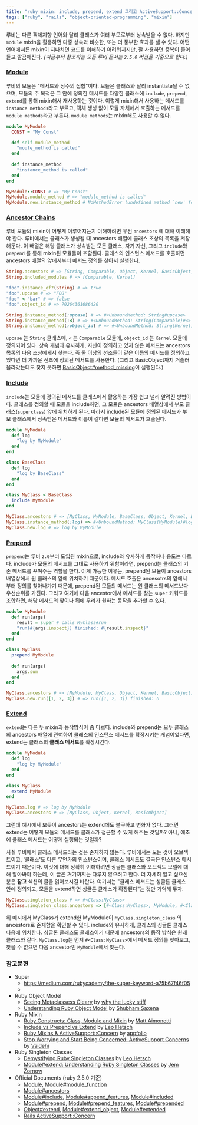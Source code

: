 ```yaml
---
title: "ruby mixin: include, prepend, extend 그리고 ActiveSupport::Concern"
tags: ["ruby", "rails", "object-oriented-programming", "mixin"]
---
```


루비는 다른 객체지향 언어와 달리 클래스가 여러 부모로부터 상속받을 수 없다. 하지만 `module` mixin을 활용하면 다중 상속과 비슷한, 또는 더 풍부한 효과를 낼 수 있다. 어떤 언어에서든 mixin이 지나치면 코드를 이해하기 어려워지지만, 잘 사용하면 중복이 줄어들고 깔끔해진다. *(지금부터 참조하는 모든 루비 문서는 `2.5.0` 버전을 기준으로 한다.)*

### [Module](https://ruby-doc.org/core-2.5.0/Module.html) ###

루비의 모듈은 "메서드와 상수의 집합"이다. 모듈은 클래스와 달리 instantiate될 수 없으며, 모듈의 주 목적은 그 안에 정의한 메서드를 다양한 클래스에 `include`, `prepend`, `extend`를 통해 mixin해서 재사용하는 것이다. 이렇게 mixin해서 사용하는 메서드를 `instance methods`라고 부르고, 객체 생성 없이 모듈 자체에서 호출하는 메서드를 `module methods`라고 부른다. `module methods`는 mixin해도 사용할 수 없다.

```ruby
module MyModule
  CONST = "My Const"

  def self.module_method
    "moule_method is called"
  end
  
  def instance_method
    "instance_method is called"
  end
end

MyModule::CONST # => "My Const" 
MyModule.module_method # => "module_method is called"
MyModule.new.instance_method # NoMethodError (undefined method `new' for MyModule:Module)
```

### [Ancestor Chains](https://ruby-doc.org/core-2.5.1/Module.html#method-i-ancestors) ###

루비 모듈의 mixin이 어떻게 이루어지는지 이해하려면 우선 `ancestors` 에 대해 이해해야 한다. 루비에서는 클래스가 생성될 때 ancestors 배열에 클래스 조상의 목록을 저장해둔다. 이 배열은 해당 클래스가 상속받는 모든 클래스, 자기 자신, 그리고 `include`와 `prepend` 를 통해 mixin된 모듈들이 포함된다. 클래스의 인스턴스 메서드를 호출하면 ancestors 배열의 앞에서부터 메서드 정의를 찾아서 실행한다. 

```ruby
String.acenstors # => [String, Comparable, Object, Kernel, BasicObject]
String.included_modules # => [Comparable, Kernel]

"foo".instance_of?(String) # => true
"foo".upcase # => "FOO"
"foo" < "bar" # => false
"foo".object_id # => 70264361086420

String.instance_method(:upcase) # => #<UnboundMethod: String#upcase>
String.instance_method(:<) # => #<UnboundMethod: String(Comparable)#<>
String.instance_method(:object_id) # => #<UnboundMethod: String(Kernel)#object_id>
```

`upcase` 는 `String` 클래스에, `<` 는 `Comparable` 모듈에, `object_id` 는 `Kernel` 모듈에 정의되어 있다. 상속 개념과 유사하게, 자신이 정의하고 있지 않은 메서드는 ancestors 목록의 다음 조상에게서 찾는다. 즉 둘 이상의 선조들이 같은 이름의 메서드를 정의하고 있다면 더 가까운 선조에 정의된 메서드를 사용한다. (그리고 BasicObject까지 거슬러 올라갔는데도 찾지 못하면 [BasicObject#method_missing](https://ruby-doc.org/core-2.5.0/BasicObject.html#method-i-method_missing)이 실행된다.)

### [Include](https://ruby-doc.org/core-2.5.0/Module.html#method-i-include)  ###

`include`는 모듈에 정의된 메서드를 클래스에서 활용하는 가장 쉽고 널리 알려진 방법이다. 클래스를 정의할 때 모듈을 include하면, 그 모듈은 ancestors 배열상에서 부모 클래스(`superclass`) 앞에 위치하게 된다. 따라서 include된 모듈에 정의된 메서드가 부모 클래스에서 상속받은 메서드와 이름이 같다면 모듈의 메서드가 호출된다.

```ruby
module MyModule
  def log
    "log by MyModule"
  end
end

class BaseClass
  def log
    "log by BaseClass"
  end
end

class MyClass < BaseClass
  include MyModule
end

MyClass.ancestors # => [MyClass, MyModule, BaseClass, Object, Kernel, BasicObject]
MyClass.instance_method(:log) => #<UnboundMethod: MyClass(MyModule)#log>
MyClass.new.log # => log by MyModule
```

### [Prepend](https://ruby-doc.org/core-2.5.0/Module.html#method-i-prepend) ###

`prepend`는 루비 `2.0`부터 도입된 mixin으로, include와 유사하게 동작하나 용도는 다르다. include가 모듈의 메서드를 그대로 사용하기 위함이라면, prepend는 클래스의 기존 메서드를 꾸며주는 역할을 한다. 이게 가능한 이유는, prepend된 모듈이 ancestors 배열상에서 원 클래스의 앞에 위치하기 때문이다. 메서드 호출은 ancesotrs의 앞에서부터 정의를 찾아나가기 때문에, prepend된 모듈의 메서드는 원 클래스의 메서드보다 우선순위를 가진다. 그리고 여기에 다음 ancestor에서 메서드를 찾는 `super` 키워드를 조합하면, 해당 메서드의 앞이나 뒤에 우리가 원하는 동작을 추가할 수 있다.

```ruby
module MyModule
  def run(args)
    result = super # calls MyClass#run
    "run(#{args.inspect}) finished: #{result.inspect}"
  end
end

class MyClass
  prepend MyModule
  
  def run(args)
    args.sum
  end
end

MyClass.ancestors # => [MyModule, MyClass, Object, Kernel, BasicObject]
MyClass.new.run([1, 2, 3]) # => run([1, 2, 3]) finished: 6
```

### [Extend](https://ruby-doc.org/core-2.5.0/Module.html#method-i-extend_object) ###

`extend`는 다른 두 mixin과 동작방식이 좀 다르다. include와 prepend는 모두 클래스의 ancestors 배열에 관여하여 클래스의 인스턴스 메서드를 확장시키는 개념이었다면, extend는 클래스의 **클래스 메서드**를 확장시킨다. 

```ruby
module MyModule
  def log
    "log by MyModule"
  end
end

class MyClass
  extend MyModule
end

MyClass.log # => log by MyModule
MyClass.ancestors # => [MyClass, Object, Kernel, BasicObject]
```

그런데 예시에서 보듯이 ancestors는 extend에도 불구하고 변화가 없다. 그러면 extend는 어떻게 모듈의 메서드를 클래스가 접근할 수 있게 해주는 것일까? 아니, 애초에 클래스 메서드는 어떻게 실행되는 것일까?

사실 루비에서 클래스 메서드라는 것은 존재하지 않는다. 루비에서는 모든 것이 오브젝트이고, '클래스'도 다른 무언가의 인스턴스이며, 클래스 메서드도 결국은 인스턴스 메서드이기 때문이다. 이것에 대해 정확히 이해하려면 싱글톤 클래스와 오브젝트 모델에 대해 알아봐야 하는데, 이 글은 거기까지는 다루지 않으려고 한다. 더 자세히 알고 싶으신 분은 **참고** 섹션의 글을 읽어보시길 바란다. 여기서는 "클래스 메서드는 싱글톤 클래스 안에 정의되고, 모듈을 extend하면 싱글톤 클래스가 확장된다"는 것만 기억해 두자.

```ruby
MyClass.singleton_class # => #<Class:MyClass>
MyClass.singleton_class.ancestors => [#<Class:MyClass>, MyModule, #<Class:Object>, #<Class:BasicObject>, Class, Module, Object, Kernel, BasicObject]
```

위 예시에서 MyClass가 extend한 MyModule이 `MyClass.singleton_class` 의 ancestors로 존재함을 확인할 수 있다. include와 유사하게, 클래스의 싱글톤 클래스 다음에 위치한다. 싱글톤 클래스도 클래스이기 때문에 ancestors의 동작 방식은 원래 클래스와 같다. `MyClass.log`는 먼저 `#<Class:MyClass>`에서 메서드 정의를 찾아보고, 찾을 수 없으면 다음 ancestor인 `MyModule`에서 찾는다.





### 참고문헌 ###

- Super
  - https://medium.com/rubycademy/the-super-keyword-a75b67f46f05
  - 
- Ruby Object Model
  - [Seeing Metaclassess Cleary](http://ruby-metaprogramming.rubylearning.com/html/seeingMetaclassesClearly.html) by [why the lucky stiff](https://whytheluckystiff.net/about/)
  - [Understanding Ruby Object Model](https://medium.com/@shubham7/understanding-the-ruby-object-model-685136dd64d9) by [Shubham Saxena](https://medium.com/@shubham7)
- Ruby Mixin
  - [Ruby Constructs: Class, Module and Mixin](https://matt.aimonetti.net/posts/2012/07/30/ruby-class-module-mixins/) by [Matt Aimonetti](https://twitter.com/mattetti)
  - [Include vs Prepend vs Extend](http://leohetsch.com/include-vs-prepend-vs-extend/) by [Leo Hetsch](https://twitter.com/leo_hetsch)
  - [Ruby Mixins & ActiveSupport::Concern](http://engineering.appfolio.com/2013/06/17/ruby-mixins-activesupportconcern/) by [appfolio](https://twitter.com/appfolioeng)
  - [Stop Worrying and Start Being Concerned: ActiveSupport Concerns](http://vaidehijoshi.github.io/blog/2015/10/13/stop-worrying-and-start-being-concerned-activesupport-concerns/) by [Vaidehi](http://www.twitter.com/vaidehijoshi)
- Ruby Singleton Classes
  - [Demystifying Ruby Singleton Classes](http://leohetsch.com/demystifying-ruby-singleton-classes/) by [Leo Hetsch](https://twitter.com/leo_hetsch)
  - [Module#extend: Understanding Ruby Singleton Classes](https://medium.com/@jeremy_96642/module-extend-understanding-ruby-singleton-classes-9dea718c80f2) by [Jem Zornow](https://medium.com/@jeremy_96642)
- Official Documents (ruby 2.5.0 기준)
  - [Module](https://ruby-doc.org/core-2.5.0/Module.html), [Module#module_function](https://ruby-doc.org/core-2.5.0/Module.html#method-i-module_function)
  - [Module#ancestors](https://ruby-doc.org/core-2.5.0/Module.html#method-i-ancestors)
  - [Module#include](https://ruby-doc.org/core-2.5.0/Module.html#method-i-include), [Module#append_features](https://ruby-doc.org/core-2.5.0/Module.html#method-i-append_features), [Module#included](https://ruby-doc.org/core-2.5.0/Module.html#method-i-included)
  - [Module#prepend](https://ruby-doc.org/core-2.5.0/Module.html#method-i-prepend), [Module#prepend_features](https://ruby-doc.org/core-2.5.0/Module.html#method-i-prepend_features), [Module#prepended](https://ruby-doc.org/core-2.5.0/Module.html#method-i-prepended)
  - [Object#extend](https://ruby-doc.org/core-2.5.0/Object.html#method-i-extend), [Module#extend_object](https://ruby-doc.org/core-2.5.0/Module.html#method-i-extend_object), [Module#extended](https://ruby-doc.org/core-2.5.0/Module.html#method-i-extended)
  - [Rails ActiveSupport::Concern](https://api.rubyonrails.org/classes/ActiveSupport/Concern.html)